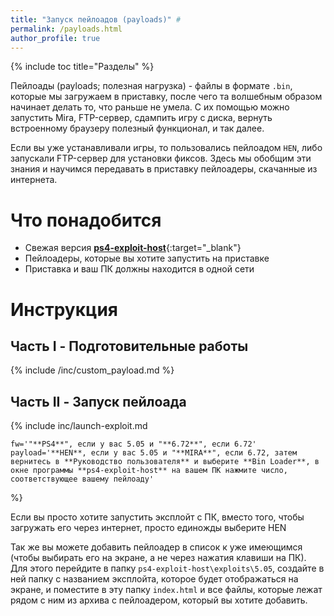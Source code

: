 ```yaml
---
title: "Запуск пейлоадов (payloads)" #
permalink: /payloads.html
author_profile: true
---
```


{% include toc title="Разделы" %}

Пейлоады (payloads; полезная нагрузка) - файлы в формате `.bin`, которые мы загружаем в приставку, после чего та волшебным образом начинает делать то, что раньше не умела. С их помощью можно запустить Mira, FTP-сервер, сдампить игру с диска, вернуть встроенному браузеру полезный функционал, и так далее. 

Если вы уже устанавливали игры, то пользовались пейлоадом `HEN`, либо запускали FTP-сервер для установки фиксов. Здесь мы обобщим эти знания и научимся передавать в приставку пейлоадеры, скачанные из интернета. 

# Что понадобится

* Свежая версия [**ps4-exploit-host**](files/ps4-exploit-host.zip){:target="_blank"}
* Пейлоадеры, которые вы хотите запустить на приставке 
* Приставка и ваш ПК должны находится в одной сети

# Инструкция

## Часть I - Подготовительные работы

{% include /inc/custom_payload.md %}

## Часть II - Запуск пейлоада

{% include inc/launch-exploit.md 

	fw='"**PS4**", если у вас 5.05 и "**6.72**", если 6.72'
	payload='**HEN**, если у вас 5.05 и "**MIRA**", если 6.72, затем вернитесь в **Руководство пользователя** и выберите **Bin Loader**, в окне программы **ps4-exploit-host** на вашем ПК нажмите число, соответствующее вашему пейлоаду' 

%}

Если вы просто хотите запустить эксплойт с ПК, вместо того, чтобы загружать его через интернет, просто единожды выберите HEN

Так же вы можете добавить пейлоадер в список к уже имеющимся (чтобы выбирать его на экране, а не через нажатия клавиши на ПК). Для этого перейдите в папку `ps4-exploit-host\exploits\5.05`, создайте в ней папку с названием эксплойта, которое будет отображаться на экране, и поместите в эту папку `index.html` и все файлы, которые лежат рядом с ним из архива с пейлоадером, который вы хотите добавить.